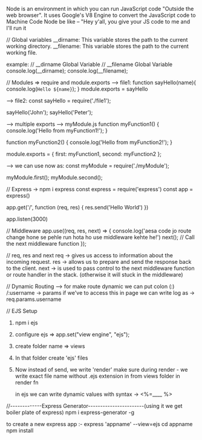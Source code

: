 Node is an environment in which you can run JavaScript code "Outside the web browser".
It uses Google's V8 Engine to convert the JavaScript code to Machine Code
Node be like – "Hey y'all, you give your JS code to me and I'll run it

// Global variables
__dirname: This variable stores the path to the current working directory.
__filename: This variable stores the path to the current working file.

example: 
// __dirname Global Variable        // __filename Global Variable
   console.log(__dirname);             console.log(__filename);

// Modules => require and module.exports
--> file1:
function sayHello(name){
    console.log(`Hello ${name}`);
}
module.exports = sayHello

--> file2:
const sayHello = require('./file1');

sayHello('John');
sayHello('Peter');

--> multiple exports
--> myModule.js
function myFunction1() {
  console.log('Hello from myFunction1!');
}

function myFunction2() {
  console.log('Hello from myFunction2!');
}

module.exports = {
  first: myFunction1,
  second: myFunction2
};

--> we can use now as:
const myModule = require('./myModule');

myModule.first(); 
myModule.second(); 

// Express -> npm i express
const express = require('express')
const app = express()

app.get('/', function (req, res) {
  res.send('Hello World')
})

app.listen(3000)

// Middleware
app.use((req, res, next) => {
  console.log('aesa code jo route change hone se pehle run hota ho use middleware kehte he!') 
  next(); // Call the next middleware function
});

// req, res and next
req -> gives us access to information about the incoming request.
res -> allows us to prepare and send the response back to the client.
next -> is used to pass control to the next middleware function or route handler in the stack. (otherwise it      will  stuck in the middleware)


// Dynamic Routing -->
for make route dynamic we can put colon (:)
/:username -> params
if we've to access this in page we can write log as -> req.params.username

// EJS Setup
1) npm i ejs
2) configure ejs => app.set("view engine", "ejs");
3) create  folder name => views
4) In that folder create 'ejs' files
5) Now instead of send, we write 'render' 
   make sure during render - we write exact file name without .ejs extension in from views folder in render fn

   in ejs we can write dynamic values with syntax -> <%=____ %>


//-------------Express Generator-----------------------(using it we get boiler plate of express)
npm i express-generator -g

to create a new express app :-
express 'appname' --view=ejs
cd appname
npm install
